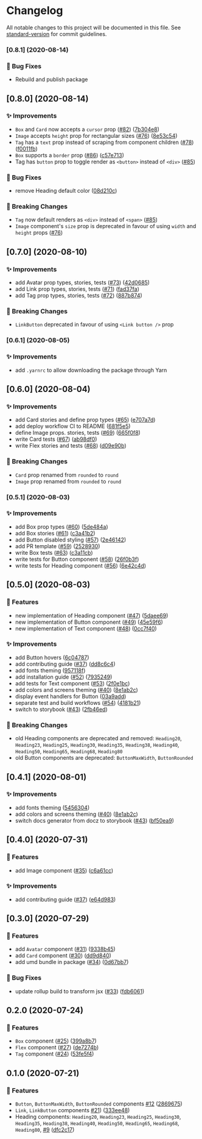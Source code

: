 # Changelog

All notable changes to this project will be documented in this file. See [standard-version](https://github.com/conventional-changelog/standard-version) for commit guidelines.

### [0.8.1] (2020-08-14)


### 🐛 Bug Fixes

- Rebuild and publish package

## [0.8.0] (2020-08-14)


### ✨ Improvements

* `Box` and `Card` now accepts a `cursor` prop ([#82](https://github.com/TheSweaterGuys/nucleus-style/issues/82)) ([7b304e8](https://github.com/TheSweaterGuys/nucleus-style/commit/7b304e89601a12c7566e13985fb617d082c854d6))
* `Image` accepts `height` prop for rectangular sizes ([#76](https://github.com/TheSweaterGuys/nucleus-style/issues/76)) ([8e53c54](https://github.com/TheSweaterGuys/nucleus-style/commit/8e53c54d09dc7452b96b5a5b1677237345f2cc1c))
* `Tag` has a `text` prop instead of scraping from component children ([#78](https://github.com/TheSweaterGuys/nucleus-style/issues/78)) ([f0011fb](https://github.com/TheSweaterGuys/nucleus-style/commit/f0011fb7f082623aaa88c99a251f379d9147633d))
* `Box` supports a `border` prop ([#86](https://github.com/TheSweaterGuys/nucleus-style/issues/86)) ([c57e713](https://github.com/TheSweaterGuys/nucleus-style/commit/c57e713304fefae24842346c6122e87e7ae1ea08))
* Tag has `button` prop to toggle render as `<button>` instead of `<div>` ([#85](https://github.com/TheSweaterGuys/nucleus-style/issues/85))

### 🐛 Bug Fixes

* remove Heading default color ([08d210c](https://github.com/TheSweaterGuys/nucleus-style/commit/08d210ce4bcd00fbaced0c7049e4558ae1c54724))

### 🚨 Breaking Changes

* `Tag` now default renders as `<div>` instead of `<span>` ([#85](https://github.com/TheSweaterGuys/nucleus-style/issues/85))
* `Image` component's `size` prop is deprecated in favour of using `width` and `height` props ([#76](https://github.com/TheSweaterGuys/nucleus-style/issues/76))

## [0.7.0] (2020-08-10)


### ✨ Improvements

* add Avatar prop types, stories, tests ([#73](https://github.com/TheSweaterGuys/nucleus-style/issues/73)) ([42d0685](https://github.com/TheSweaterGuys/nucleus-style/commit/42d0685dcf9930acf2ded4e14fa632a7f98b5f6e))
* add Link prop types, stories, tests ([#71](https://github.com/TheSweaterGuys/nucleus-style/issues/71)) ([fad37fa](https://github.com/TheSweaterGuys/nucleus-style/commit/fad37fa870472faa27e9542c1da65f721d9579d2))
* add Tag prop types, stories, tests ([#72](https://github.com/TheSweaterGuys/nucleus-style/issues/72)) ([887b874](https://github.com/TheSweaterGuys/nucleus-style/commit/887b87417b0628e221e6c03031b8b6f3ec3fc494))

### 🚨 Breaking Changes
* `LinkButton` deprecated in favour of using `<Link button />` prop

### [0.6.1] (2020-08-05)


### ✨ Improvements

* add `.yarnrc` to allow downloading the package through Yarn

## [0.6.0] (2020-08-04)


### ✨ Improvements

* add Card stories and define prop types ([#65](https://github.com/TheSweaterGuys/nucleus-style/issues/65)) ([e707a7d](https://github.com/TheSweaterGuys/nucleus-style/commit/e707a7df9d2efa32763ed4f5bfb4590896212abf))
* add deploy workflow CI to README ([681f5e5](https://github.com/TheSweaterGuys/nucleus-style/commit/681f5e523bcd464e45f4c1d85ff53d4dd54ad8ec))
* define Image props. stories, tests ([#69](https://github.com/TheSweaterGuys/nucleus-style/issues/69)) ([665f0f8](https://github.com/TheSweaterGuys/nucleus-style/commit/665f0f81aa16488b3fc21a0c00276e3e11598c03))
* write Card tests ([#67](https://github.com/TheSweaterGuys/nucleus-style/issues/67)) ([ab98df0](https://github.com/TheSweaterGuys/nucleus-style/commit/ab98df04777585e6b6901070129d7a452efe4603))
* write Flex stories and tests ([#68](https://github.com/TheSweaterGuys/nucleus-style/issues/68)) ([d09e90b](https://github.com/TheSweaterGuys/nucleus-style/commit/d09e90b9b720c0e1255d26c6af08d549f7303402))

### 🚨 Breaking Changes

* `Card` prop renamed from `rounded` to `round`
* `Image` prop renamed from `rounded` to `round`

### [0.5.1] (2020-08-03)


### ✨ Improvements

* add Box prop types ([#60](https://github.com/TheSweaterGuys/nucleus-style/issues/60)) ([5de484a](https://github.com/TheSweaterGuys/nucleus-style/commit/5de484a771906ed650f6bdd53c05adb920649aad))
* add Box stories ([#61](https://github.com/TheSweaterGuys/nucleus-style/issues/61)) ([c3a41b2](https://github.com/TheSweaterGuys/nucleus-style/commit/c3a41b23009dc3bc6c604bd5aab2257c5dee8f26))
* add Button disabled styling ([#57](https://github.com/TheSweaterGuys/nucleus-style/issues/57)) ([2e46142](https://github.com/TheSweaterGuys/nucleus-style/commit/2e4614215255466121d1c068183ab18e1f4c82ea))
* add PR template ([#59](https://github.com/TheSweaterGuys/nucleus-style/issues/59)) ([2528930](https://github.com/TheSweaterGuys/nucleus-style/commit/252893071e5e38e37101bcd0a61adc422f5c08b9))
* write Box tests ([#63](https://github.com/TheSweaterGuys/nucleus-style/issues/63)) ([c3a11cb](https://github.com/TheSweaterGuys/nucleus-style/commit/c3a11cb9baeec7ba9bc68cd38580892dd4ad5331))
* write tests for Button component ([#58](https://github.com/TheSweaterGuys/nucleus-style/issues/58)) ([26f0b3f](https://github.com/TheSweaterGuys/nucleus-style/commit/26f0b3f4b5046f4fe83a75a07a6f447832cac273))
* write tests for Heading component ([#56](https://github.com/TheSweaterGuys/nucleus-style/issues/56)) ([6e42c4d](https://github.com/TheSweaterGuys/nucleus-style/commit/6e42c4d23962ef32ec7a9742994680433dcc5b61))

## [0.5.0] (2020-08-03)


### 🚀 Features

* new implementation of Heading component ([#47](https://github.com/TheSweaterGuys/nucleus-style/issues/47)) ([5daee69](https://github.com/TheSweaterGuys/nucleus-style/commit/5daee691976f92be567cd9a24981791425df646d))
* new implementation of Button component ([#49](https://github.com/TheSweaterGuys/nucleus-style/issues/49)) ([45e59f6](https://github.com/TheSweaterGuys/nucleus-style/commit/45e59f62b229e93ba7a50b5642ec561080945002))
* new implementation of Text component ([#48](https://github.com/TheSweaterGuys/nucleus-style/issues/48)) ([0cc7f40](https://github.com/TheSweaterGuys/nucleus-style/commit/0cc7f4067bd222964b6cd1c70afdf02b5ddddf0f))


### ✨ Improvements

* add Button hovers ([6c04787](https://github.com/TheSweaterGuys/nucleus-style/commit/6c047874472dab32a4253f37e75e929c9163ecb9))
* add contributing guide ([#37](https://github.com/TheSweaterGuys/nucleus-style/issues/37)) ([dd8c6c4](https://github.com/TheSweaterGuys/nucleus-style/commit/dd8c6c45f3ce1570392a616de51c113f444b022e))
* add fonts theming ([957118f](https://github.com/TheSweaterGuys/nucleus-style/commit/957118f53c1bd3edd8d9e5d58a1b2785a6468d5a))
* add installation guide ([#52](https://github.com/TheSweaterGuys/nucleus-style/issues/52)) ([7935249](https://github.com/TheSweaterGuys/nucleus-style/commit/79352497fc48ca2a71db14a2209c2b251f2fd44a))
* add tests for Text component ([#53](https://github.com/TheSweaterGuys/nucleus-style/issues/53)) ([2f0e1bc](https://github.com/TheSweaterGuys/nucleus-style/commit/2f0e1bc8ad7e5fdfe2714bc7bd35f74af2402d2d))
* add colors and screens theming ([#40](https://github.com/TheSweaterGuys/nucleus-style/issues/40)) ([8e1ab2c](https://github.com/TheSweaterGuys/nucleus-style/commit/8e1ab2c5ecb117d003e5de074e1e9ec614e448be))
* display event handlers for Button ([03a9add](https://github.com/TheSweaterGuys/nucleus-style/commit/03a9addbd3507ebb42a71d768957fc902e9b11e6))
* separate test and build workflows ([#54](https://github.com/TheSweaterGuys/nucleus-style/issues/54)) ([4181b21](https://github.com/TheSweaterGuys/nucleus-style/commit/4181b21014eafe209c936edac9a479b50b7381c9))
* switch to storybook ([#43](https://github.com/TheSweaterGuys/nucleus-style/issues/43)) ([2fb46ed](https://github.com/TheSweaterGuys/nucleus-style/commit/2fb46ed6ca544f9095e62bd2d437338a286ce9f9))


### 🚨 Breaking Changes

* old Heading components are deprecated and removed: `Heading20`, `Heading23`, `Heading25`, `Heading30`, `Heading35`, `Heading38`, `Heading40`, `Heading50`, `Heading65`, `Heading68`, `Heading80`
* old Button components are deprecated: `ButtonMaxWidth`, `ButtonRounded`


## [0.4.1] (2020-08-01)


### ✨ Improvements

* add fonts theming ([5456304](https://github.com/TheSweaterGuys/nucleus-style/commit/545630427cc33ae595729545615ea71d1e77cdb8))
* add colors and screens theming ([#40](https://github.com/TheSweaterGuys/nucleus-style/issues/40)) ([8e1ab2c](https://github.com/TheSweaterGuys/nucleus-style/commit/8e1ab2c5ecb117d003e5de074e1e9ec614e448be))
* switch docs generator from docz to storybook ([#43](https://github.com/TheSweaterGuys/nucleus-style/issues/43)) ([bf50ea9](https://github.com/TheSweaterGuys/nucleus-style/commit/bf50ea9902b975421daad343907377573384e6b3))


## [0.4.0] (2020-07-31)


### 🚀 Features

* add Image component ([#35](https://github.com/TheSweaterGuys/nucleus-style/issues/35)) ([c6a61cc](https://github.com/TheSweaterGuys/nucleus-style/commit/c6a61cc76f626bc93e3b12a50b5bdcc1f53c4907))

### ✨ Improvements

* add contributing guide ([#37](https://github.com/TheSweaterGuys/nucleus-style/issues/37)) ([e64d983](https://github.com/TheSweaterGuys/nucleus-style/commit/e64d9834fbde00bb8f302b2a666e418ce38a82d7))


## [0.3.0] (2020-07-29)


### 🚀 Features

* add `Avatar` component ([#31](https://github.com/TheSweaterGuys/nucleus-style/issues/31)) ([9338b45](https://github.com/TheSweaterGuys/nucleus-style/commit/9338b4502d12d758133a8944422d10a907d3e35d))
* add `Card` component ([#30](https://github.com/TheSweaterGuys/nucleus-style/issues/30)) ([dd9d840](https://github.com/TheSweaterGuys/nucleus-style/commit/dd9d840928bab633f89223fdbc4402eb16466d9a))
* add umd bundle in package ([#34](https://github.com/TheSweaterGuys/nucleus-style/issues/34)) ([0d67bb7](https://github.com/TheSweaterGuys/nucleus-style/commit/0d67bb79123ff89f922e71e21278605a7ff826d8))


### 🐛 Bug Fixes

* update rollup build to transform jsx ([#33](https://github.com/TheSweaterGuys/nucleus-style/issues/33)) ([fdb6061](https://github.com/TheSweaterGuys/nucleus-style/commit/fdb60616f40d8db72abf764b9fbe2cf1f698b3fe))


## 0.2.0 (2020-07-24)


### 🚀 Features

* `Box` component ([#25](https://github.com/TheSweaterGuys/nucleus-style/issues/25)) ([399a8b7](https://github.com/TheSweaterGuys/nucleus-style/commit/399a8b794cd6adc0cb0cd493f7cfddccac90cf0e))
* `Flex` component ([#27](https://github.com/TheSweaterGuys/nucleus-style/issues/27)) ([de7274b](https://github.com/TheSweaterGuys/nucleus-style/commit/de7274b0c75af5372a252874bf86d0845c8ed924))
* `Tag` component ([#24](https://github.com/TheSweaterGuys/nucleus-style/issues/24)) ([53fe5f4](https://github.com/TheSweaterGuys/nucleus-style/commit/53fe5f4e9aece9e740f1e7f612071c68021c98e2))


## 0.1.0 (2020-07-21)


### 🚀 Features

* `Button`, `ButtonMaxWidth`, `ButtonRounded` components [#12](https://github.com/TheSweaterGuys/nucleus-style/pull/12) ([2869675](https://github.com/TheSweaterGuys/nucleus-style/pull/22/commits/286967560ba545bd30a3338443c144fbc6191fa8))
* `Link`, `LinkButton` components [#21](https://github.com/TheSweaterGuys/nucleus-style/issues/21)) ([333ee48](https://github.com/TheSweaterGuys/nucleus-style/commit/333ee4858638d7213e23f1ba69cec2047c03747f))
* Heading components: `Heading20`, `Heading23`, `Heading25`, `Heading30`, `Heading35`, `Heading38`, `Heading40`, `Heading50`, `Heading65`, `Heading68`, `Heading80`, [#9](https://github.com/TheSweaterGuys/nucleus-style/pull/9) ([dfc2c17](https://github.com/TheSweaterGuys/nucleus-style/pull/22/commits/dfc2c175f1501811329176946c9b8cfb396bd0a5))
